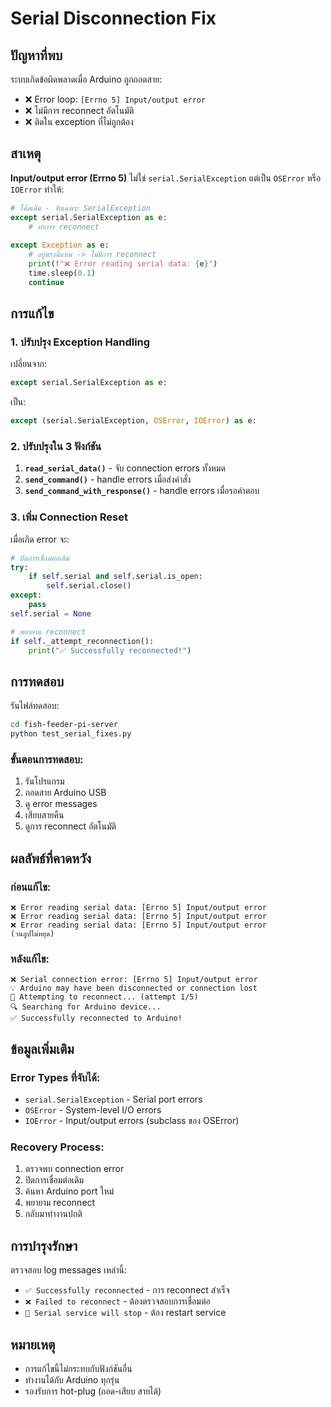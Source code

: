 # Serial Disconnection Fix

## ปัญหาที่พบ

ระบบเกิดข้อผิดพลาดเมื่อ Arduino ถูกถอดสาย:
- ❌ Error loop: `[Errno 5] Input/output error`
- ❌ ไม่มีการ reconnect อัตโนมัติ
- ❌ ติดใน exception ที่ไม่ถูกต้อง

## สาเหตุ

**Input/output error (Errno 5)** ไม่ใช่ `serial.SerialException` แต่เป็น `OSError` หรือ `IOError` ทำให้:

```python
# โค้ดเดิม - จับเฉพาะ SerialException
except serial.SerialException as e:
    # ทำการ reconnect
    
except Exception as e:
    # อยู่ตรงนี้แทน -> ไม่มีการ reconnect
    print(f"❌ Error reading serial data: {e}")
    time.sleep(0.1)
    continue
```

## การแก้ไข

### 1. ปรับปรุง Exception Handling

เปลี่ยนจาก:
```python
except serial.SerialException as e:
```

เป็น:
```python
except (serial.SerialException, OSError, IOError) as e:
```

### 2. ปรับปรุงใน 3 ฟังก์ชัน

1. **`read_serial_data()`** - จับ connection errors ทั้งหมด
2. **`send_command()`** - handle errors เมื่อส่งคำสั่ง
3. **`send_command_with_response()`** - handle errors เมื่อรอคำตอบ

### 3. เพิ่ม Connection Reset

เมื่อเกิด error จะ:
```python
# ปิดการเชื่อมต่อเดิม
try:
    if self.serial and self.serial.is_open:
        self.serial.close()
except:
    pass
self.serial = None

# พยายาม reconnect
if self._attempt_reconnection():
    print("✅ Successfully reconnected!")
```

## การทดสอบ

รันไฟล์ทดสอบ:
```bash
cd fish-feeder-pi-server
python test_serial_fixes.py
```

### ขั้นตอนการทดสอบ:

1. รันโปรแกรม
2. ถอดสาย Arduino USB
3. ดู error messages
4. เสียบสายคืน
5. ดูการ reconnect อัตโนมัติ

## ผลลัพธ์ที่คาดหวัง

### ก่อนแก้ไข:
```
❌ Error reading serial data: [Errno 5] Input/output error
❌ Error reading serial data: [Errno 5] Input/output error
❌ Error reading serial data: [Errno 5] Input/output error
(วนลูปไม่หยุด)
```

### หลังแก้ไข:
```
❌ Serial connection error: [Errno 5] Input/output error
💡 Arduino may have been disconnected or connection lost
🔄 Attempting to reconnect... (attempt 1/5)
🔍 Searching for Arduino device...
✅ Successfully reconnected to Arduino!
```

## ข้อมูลเพิ่มเติม

### Error Types ที่จับได้:
- `serial.SerialException` - Serial port errors
- `OSError` - System-level I/O errors
- `IOError` - Input/output errors (subclass ของ OSError)

### Recovery Process:
1. ตรวจพบ connection error
2. ปิดการเชื่อมต่อเดิม
3. ค้นหา Arduino port ใหม่
4. พยายาม reconnect
5. กลับมาทำงานปกติ

## การบำรุงรักษา

ตรวจสอบ log messages เหล่านี้:
- `✅ Successfully reconnected` - การ reconnect สำเร็จ
- `❌ Failed to reconnect` - ต้องตรวจสอบการเชื่อมต่อ
- `🛑 Serial service will stop` - ต้อง restart service

## หมายเหตุ

- การแก้ไขนี้ไม่กระทบกับฟังก์ชันอื่น
- ทำงานได้กับ Arduino ทุกรุ่น
- รองรับการ hot-plug (ถอด-เสียบ สายได้) 